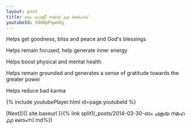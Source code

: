 ```yaml
---
layout: post
title: ഓം ധാത്രീ നമഹ ൧൧ ടൈംസ്
youtubeId: X0mWpPqwmDg
---
```

 
 
Helps get goodness, bliss and peace and God's blessings
 
Helps remain focused, help generate inner energy 
 
Helps boost physical and mental health 
 
Helps remain grounded and generates a sense of gratitude towards the greater power 
 
Helps reduce bad karma
 
 
 
 


{% include youtubePlayer.html id=page.youtubeId %}
 
[Next]({{ site.baseurl }}{% link  split1/_posts/2014-03-30-ഓം ചക്രയ നമഹ ൧൧ ടൈംസ്.md%})
 
